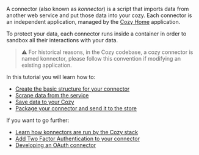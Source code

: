 A connector (also known as _konnector_) is a script that imports data from another web service and put those data into your cozy.
Each connector is an independent application, managed by the [Cozy Home][] application.

To protect your data, each connector runs inside a container in order to sandbox all their interactions with your data.

> ⚠️ For historical reasons, in the Cozy codebase, a cozy connector is named konnector, please follow this convention if modifying an existing application.

In this tutorial you will learn how to:

- [Create the basic structure for your connector](./getting-started.md)
- [Scrape data from the service](./scrape-data.md)
- [Save data to your Cozy](./save-data.md)
- [Package your connector and send it to the store](./packaging.md)

If you want to go further:

- [Learn how konnectors are run by the Cozy stack](./how-does-it-work.md)
- [Add Two Factor Authentication to your connector](./2fa.md)
- [Developing an OAuth connector](./oauth.md)

[Cozy Home]: https://github.com/cozy/cozy-home
